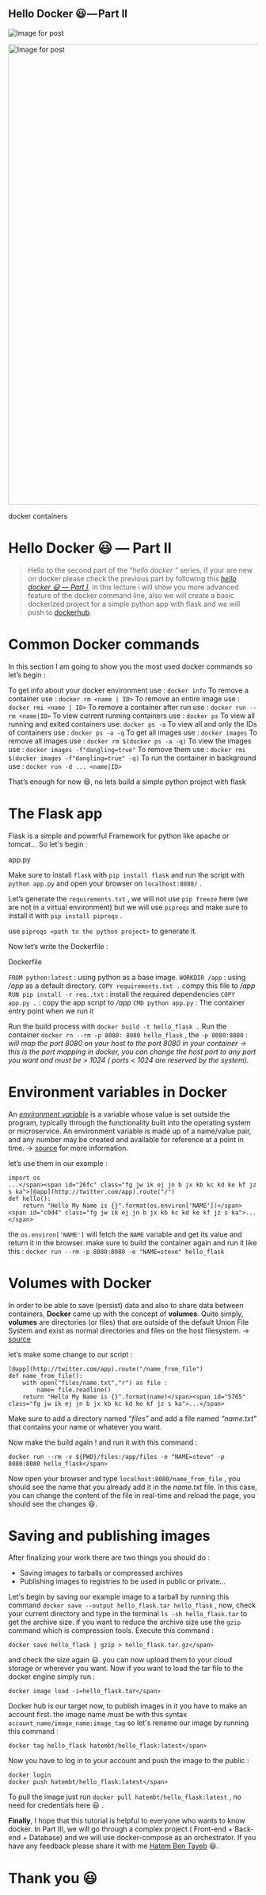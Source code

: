 ## Hello Docker 😃 — Part II

<span class="s"></span>![Image for post](https://miro.medium.com/max/60/1*cW9EMW-ca-w79GbAWbK-jQ.jpeg?q=20)


<noscript><img alt="Image for post" class="t u v dp aj" src="https://miro.medium.com/max/2600/1*cW9EMW-ca-w79GbAWbK-jQ.jpeg" width="1300" height="928" srcSet="https://miro.medium.com/max/552/1*cW9EMW-ca-w79GbAWbK-jQ.jpeg 276w, https://miro.medium.com/max/1104/1*cW9EMW-ca-w79GbAWbK-jQ.jpeg 552w, https://miro.medium.com/max/1280/1*cW9EMW-ca-w79GbAWbK-jQ.jpeg 640w, https://miro.medium.com/max/1456/1*cW9EMW-ca-w79GbAWbK-jQ.jpeg 728w, https://miro.medium.com/max/1632/1*cW9EMW-ca-w79GbAWbK-jQ.jpeg 816w, https://miro.medium.com/max/1808/1*cW9EMW-ca-w79GbAWbK-jQ.jpeg 904w, https://miro.medium.com/max/1984/1*cW9EMW-ca-w79GbAWbK-jQ.jpeg 992w, https://miro.medium.com/max/2160/1*cW9EMW-ca-w79GbAWbK-jQ.jpeg 1080w, https://miro.medium.com/max/2600/1*cW9EMW-ca-w79GbAWbK-jQ.jpeg 1300w" sizes="1300px"/></noscript>

docker containers

# Hello Docker 😃 — Part II


> Hello to the second part of the “_hello docker “_ series, if your are new on docker please check the previous part by following this [_hello docker 😃 — Part I_](/@hatemtayeb2/hello-docker-part-i-5e68889de0b1)_,_ In this lecture i will show you more advanced feature of the docker command line, also we will create a basic dockerized project for a simple python app with flask and we will push to [dockerhub](https://hub.docker.com/).

# Common Docker commands

In this section I am going to show you the most used docker commands so let’s begin :

To get info about your docker environment use : `docker info` To remove a container use : `docker rm <name | ID>`
To remove an entire image use : `docker rmi <name | ID>`
To remove a container after run use : `docker run --rm <name|ID>` To view current running containers use : `docker ps`
To view all running and exited containers use: `docker ps -a`
To view all and only the IDs of containers use : `docker ps -a -q` To get all images use : `docker images` To remove all images use : `docker rm $(docker ps -a -q)`
To view the _<none>_ images use : `docker images -f"dangling=true"`
To remove them use : `docker rmi $(docker images -f"dangling=true" -q)` To run the container in background use : `docker run -d ... <name|ID>`

That’s enough for now 😆, no lets build a simple python project with flask

# The Flask app

Flask is a simple and powerful Framework for python like apache or tomcat... So let's begin :

app.py

Make sure to install `flask` with `pip install flask` and run the script with `python app.py` and open your browser on `localhost:8080/` .

Let’s generate the `requirements.txt` , we will not use `pip freeze` here (we are not in a virtual environment) but we will use `pipreqs` and make sure to install it with `pip install pipreqs` .

use `pipreqs <path to the python project>` to generate it.

Now let’s write the Dockerfile :

Dockerfile

`FROM python:latest` : using python as a base image.
`WORKDIR /app` : using _/app_ as a default directory.
`COPY requirements.txt .` compy this file to _/app_ `RUN pip install -r req..txt` : install the required dependencies
`COPY app.py .` : copy the app script to _/app_ `CMD python app.py` : The container entry point when we run it

Run the build process with `docker build -t hello_flask .`
Run the container `docker rn --rm -p 8080: 8080 hello_flask` , the `-p 8080:8080` : _will map the port_ _8080 on your host to the port 8080 in your container → this is the port mapping in docker, you can change the host port to any port you want and must be > 1024 ( ports < 1024 are reserved by the system)._

# Environment variables in Docker

An [_environment variable_](https://en.wikipedia.org/wiki/Environment_variable) is a variable whose value is set outside the program, typically through the functionality built into the operating system or microservice. An environment variable is made up of a name/value pair, and any number may be created and available for reference at a point in time.
→ [source](/chingu/an-introduction-to-environment-variables-and-how-to-use-them-f602f66d15fa) for more information.

let’s use them in our example :


```
import os 
...</span><span id="26fc" class="fg jw ik ej jn b jx kb kc kd ke kf jz s ka">[@app](http://twitter.com/app).route("/")
def hello():
    return "Hello My Name is {}".format(os.environ['NAME'])</span><span id="c0d4" class="fg jw ik ej jn b jx kb kc kd ke kf jz s ka">...</span>
```


the `os.environ['NAME']` will fetch the `NAME` variable and get its value and return it in the browser.
make sure to build the container again and run it like this :
`docker run --rm -p 8080:8080 -e "NAME=steve" hello_flask`

# Volumes with Docker

In order to be able to save (persist) data and also to share data between containers, **Docker** came up with the concept of **volumes**. Quite simply, **volumes** are directories (or files) that are outside of the default Union File System and exist as normal directories and files on the host filesystem.
→ [source](https://blog.container-solutions.com/understanding-volumes-docker)

let’s make some change to our script :


```
[@app](http://twitter.com/app).route("/name_from_file")
def name_from_file():
    with open("files/name.txt","r") as file :
        name= file.readline()
    return "Hello My Name is {}".format(name)</span><span id="5765" class="fg jw ik ej jn b jx kb kc kd ke kf jz s ka">...</span>
```


Make sure to add a directory named _“files”_ and add a file named _“name.txt”_ that contains your name or whatever you want.

Now make the build again ! and run it with this command :


```
docker run --rm -v ${PWD}/files:/app/files -e "NAME=steve" -p 8080:8080 hello_flask</span>
```


Now open your browser and type `localhost:8080/name_from_file` , you should see the name that you already add it in the _name.txt_ file. In this case, you can change the content of the file in real-time and reload the page, you should see the changes 😆.

# Saving and publishing images

After finalizing your work there are two things you should do :

*   Saving images to tarballs or compressed archives
*   Publishing images to registries to be used in public or private…

Let's begin by saving our example image to a tarball by running this command `docker save --output hello_flask.tar hello_flask` , now, check your current directory and type in the terminal `ls -sh hello_flask.tar` to get the archive size. if you want to reduce the archive size use the `gzip` command which is compression tools. Execute this command :


```
docker save hello_flask | gzip > hello_flask.tar.gz</span> 
```


and check the size again 😃. you can now upload them to your cloud storage or wherever you want. Now if you want to load the tar file to the docker engine simply run :


```
docker image load -i=hello_flask.tar</span>
```


Docker hub is our target now, to publish images in it you have to make an account first. the image name must be with this syntax `account_name/image_name:image_tag` so let's rename our image by running this command :


```
docker tag hello_flask hatembt/hello_flask:latest</span>
```


Now you have to log in to your account and push the image to the public :


```
docker login 
docker push hatembt/hello_flask:latest</span>
```


To pull the image just run `docker pull hatembt/hello_flask:latest` , no need for credentials here 😃 .

**Finally**, I hope that this tutorial is helpful to everyone who wants to know docker. In Part III, we will go through a complex project ( Front-end + Back-end + Database) and we will use docker-compose as an orchestrator. If you have any feedback please share it with me [Hatem Ben Tayeb](https://www.linkedin.com/in/hatembentayeb/) 😆.

# Thank you 😃

